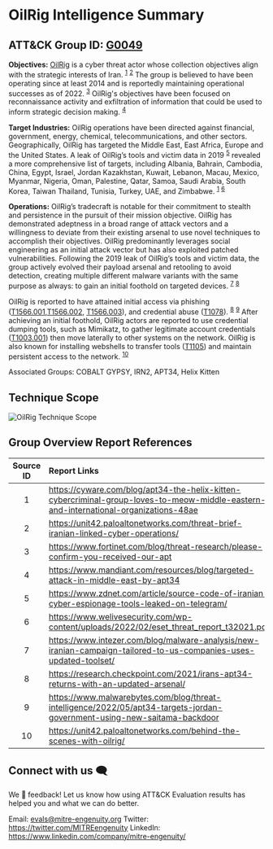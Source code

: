 # OilRig Intelligence Summary
## ATT&CK Group ID: [G0049](https://attack.mitre.org/groups/G0049/)

**Objectives:** [OilRig](https://attack.mitre.org/groups/G0049/) is a cyber threat actor whose collection objectives align with the strategic interests of Iran. <sup>[1](https://cyware.com/blog/apt34-the-helix-kitten-cybercriminal-group-loves-to-meow-middle-eastern-and-international-organizations-48ae)</sup> <sup>[2](https://unit42.paloaltonetworks.com/threat-brief-iranian-linked-cyber-operations/)</sup> The group is believed to have been operating since at least 2014 and is reportedly maintaining operational successes as of 2022. <sup>[3](https://www.fortinet.com/blog/threat-research/please-confirm-you-received-our-apt)</sup>  OilRig's objectives have been focused on reconnaissance activity and exfiltration of information that could be used to inform strategic decision making. <sup>[4](https://www.mandiant.com/resources/blog/targeted-attack-in-middle-east-by-apt34)</sup>

**Target Industries:** OilRig operations have been directed against financial, government, energy, chemical, telecommunications, and other sectors. Geographically, OilRig has targeted the Middle East, East Africa, Europe and the United States. A leak of OilRig’s tools and victim data in 2019 <sup>[5](https://www.zdnet.com/article/source-code-of-iranian-cyber-espionage-tools-leaked-on-telegram/)</sup>  revealed a more comprehensive list of targets, including Albania, Bahrain, Cambodia, China, Egypt, Israel, Jordan Kazakhstan, Kuwait, Lebanon, Macau, Mexico, Myanmar, Nigeria, Oman, Palestine, Qatar, Samoa, Saudi Arabia, South Korea, Taiwan Thailand, Tunisia, Turkey, UAE, and Zimbabwe. <sup>[1](https://cyware.com/blog/apt34-the-helix-kitten-cybercriminal-group-loves-to-meow-middle-eastern-and-international-organizations-48ae)</sup> <sup>[6](https://www.welivesecurity.com/wp-content/uploads/2022/02/eset_threat_report_t32021.pdf)</sup>

**Operations:**  OilRig’s tradecraft is notable for their commitment to stealth and persistence in the pursuit of their mission objective. OilRig has demonstrated adeptness in a broad range of attack vectors and a willingness to deviate from their existing arsenal to use novel techniques to accomplish their objectives. OilRig predominantly leverages social engineering as an initial attack vector but has also exploited patched vulnerabilities. Following the 2019 leak of OilRig’s tools  and victim data, the group actively evolved their payload arsenal and retooling to avoid detection, creating multiple different malware variants with the same purpose as always: to gain an initial foothold on targeted devices. <sup>[7](https://www.intezer.com/blog/malware-analysis/new-iranian-campaign-tailored-to-us-companies-uses-updated-toolset/)</sup> <sup>[8](https://research.checkpoint.com/2021/irans-apt34-returns-with-an-updated-arsenal/)</sup>

OilRig is reported to have attained initial access via phishing ([T1566.001](https://attack.mitre.org/techniques/T1566/001/),[T1566.002](https://attack.mitre.org/techniques/T1566/002/), [T1566.003](https://attack.mitre.org/techniques/T1566/003/)), and credential abuse ([T1078](https://attack.mitre.org/techniques/T1078/)). <sup>[8](https://research.checkpoint.com/2021/irans-apt34-returns-with-an-updated-arsenal/)</sup> <sup>[9](https://www.malwarebytes.com/blog/threat-intelligence/2022/05/apt34-targets-jordan-government-using-new-saitama-backdoor)</sup> After achieving an initial foothold, OilRig actors are reported to use credential dumping tools, such as Mimikatz, to gather legitimate account credentials ([T1003.001](https://attack.mitre.org/techniques/T1003/001/)) then move laterally to other systems on the network. OilRig is also known for installing webshells to transfer tools ([T1105](https://attack.mitre.org/techniques/T1105/)) and maintain persistent access to the network. <sup>[10](https://unit42.paloaltonetworks.com/behind-the-scenes-with-oilrig/)</sup>

Associated Groups: COBALT GYPSY, IRN2, APT34, Helix Kitten

## Technique Scope
![OilRig Technique Scope](OilRig_V11.svg)

## Group Overview Report References
Source ID | Report Links
|:---:|:---|
|1|https://cyware.com/blog/apt34-the-helix-kitten-cybercriminal-group-loves-to-meow-middle-eastern-and-international-organizations-48ae|
|2|https://unit42.paloaltonetworks.com/threat-brief-iranian-linked-cyber-operations/|
|3|https://www.fortinet.com/blog/threat-research/please-confirm-you-received-our-apt|
|4|https://www.mandiant.com/resources/blog/targeted-attack-in-middle-east-by-apt34|
|5|https://www.zdnet.com/article/source-code-of-iranian-cyber-espionage-tools-leaked-on-telegram/|
|6|https://www.welivesecurity.com/wp-content/uploads/2022/02/eset_threat_report_t32021.pdf|
|7| https://www.intezer.com/blog/malware-analysis/new-iranian-campaign-tailored-to-us-companies-uses-updated-toolset/|
|8| https://research.checkpoint.com/2021/irans-apt34-returns-with-an-updated-arsenal/|
|9|https://www.malwarebytes.com/blog/threat-intelligence/2022/05/apt34-targets-jordan-government-using-new-saitama-backdoor|
|10|https://unit42.paloaltonetworks.com/behind-the-scenes-with-oilrig/|

## Connect with us 🗨️
We 💖 feedback! Let us know how using ATT&CK Evaluation results has helped you and what we can do better.

Email: evals@mitre-engenuity.org
Twitter: https://twitter.com/MITREengenuity
LinkedIn: https://www.linkedin.com/company/mitre-engenuity/
